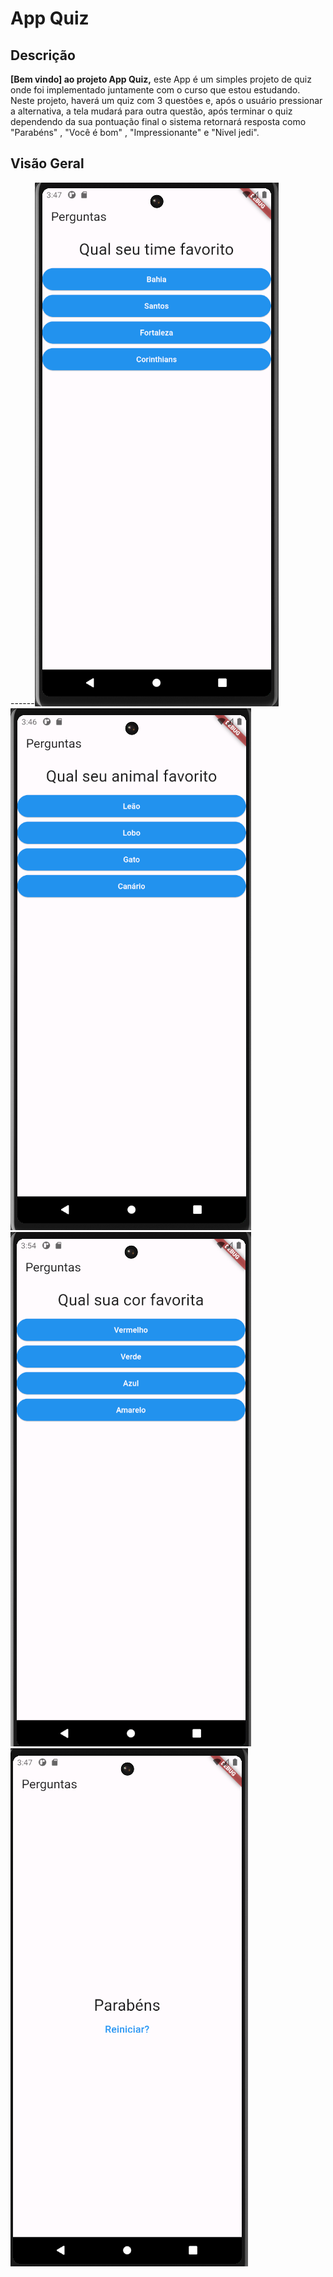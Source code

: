 # App Quiz

## Descrição

**[Bem vindo] ao projeto App Quiz,** este App é um simples projeto de quiz onde foi implementado juntamente com o curso que estou estudando. Neste projeto, haverá um quiz com 3 questões e, após o usuário pressionar a alternativa, a tela mudará para outra questão, após terminar o quiz dependendo da sua pontuação final o sistema retornará resposta como "Parabéns" , "Você é bom" , "Impressionante" e "Nivel jedi".

## Visão Geral

------![img questao1](Screenshots/questao3.png)  ![img questao2](Screenshots/questao2.png) 
![img questao3](Screenshots/questao1.png)  ![img questao3](Screenshots/questao4.png) 

